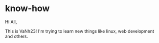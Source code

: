 # know-how

Hi All,

This is VaNh23! I'm trying to learn new things like linux, web development and others.
